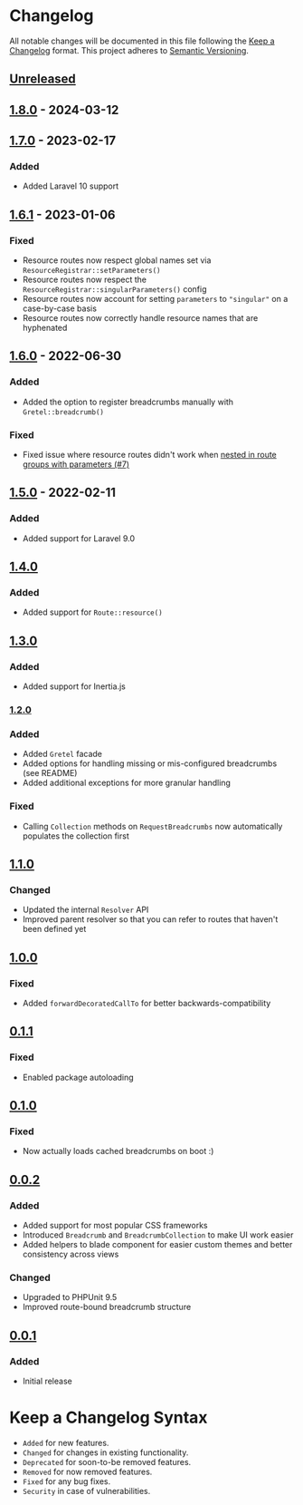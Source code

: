 # Changelog

All notable changes will be documented in this file following the [Keep a Changelog](https://keepachangelog.com/en/1.0.0/) 
format. This project adheres to [Semantic Versioning](https://semver.org/spec/v2.0.0.html).

## [Unreleased]

## [1.8.0] - 2024-03-12

## [1.7.0] - 2023-02-17

### Added

-   Added Laravel 10 support

## [1.6.1] - 2023-01-06

### Fixed

-   Resource routes now respect global names set via `ResourceRegistrar::setParameters()`
-   Resource routes now respect the `ResourceRegistrar::singularParameters()` config
-   Resource routes now account for setting `parameters` to `"singular"` on a case-by-case basis
-   Resource routes now correctly handle resource names that are hyphenated

## [1.6.0] - 2022-06-30

### Added

-   Added the option to register breadcrumbs manually with `Gretel::breadcrumb()`

### Fixed

-   Fixed issue where resource routes didn't work when [nested in route groups with parameters (#7)](https://github.com/glhd/gretel/issues/7)

## [1.5.0] - 2022-02-11

### Added

-   Added support for Laravel 9.0

## [1.4.0]

### Added

-   Added support for `Route::resource()`

## [1.3.0]

### Added

-   Added support for Inertia.js

### [1.2.0]

### Added

-   Added `Gretel` facade
-   Added options for handling missing or mis-configured breadcrumbs (see README)
-   Added additional exceptions for more granular handling

### Fixed

-   Calling `Collection` methods on `RequestBreadcrumbs` now automatically populates the collection first

## [1.1.0]

### Changed

-   Updated the internal `Resolver` API
-   Improved parent resolver so that you can refer to routes that haven't been defined yet

## [1.0.0]

### Fixed

-   Added `forwardDecoratedCallTo` for better backwards-compatibility

## [0.1.1]

### Fixed

-   Enabled package autoloading

## [0.1.0]

### Fixed

-   Now actually loads cached breadcrumbs on boot :)

## [0.0.2]

### Added

-   Added support for most popular CSS frameworks
-   Introduced `Breadcrumb` and `BreadcrumbCollection` to make UI work easier
-   Added helpers to blade component for easier custom themes and better consistency across views

### Changed

-   Upgraded to PHPUnit 9.5
-   Improved route-bound breadcrumb structure

## [0.0.1]

### Added

-   Initial release

# Keep a Changelog Syntax

-   `Added` for new features.
-   `Changed` for changes in existing functionality.
-   `Deprecated` for soon-to-be removed features.
-   `Removed` for now removed features.
-   `Fixed` for any bug fixes. 
-   `Security` in case of vulnerabilities.

[Unreleased]: https://github.com/glhd/gretel/compare/1.8.0...HEAD

[1.8.0]: https://github.com/glhd/gretel/compare/1.7.0...1.8.0

[1.7.0]: https://github.com/glhd/gretel/compare/1.6.1...1.7.0

[1.6.1]: https://github.com/glhd/gretel/compare/1.6.0...1.6.1

[1.6.0]: https://github.com/glhd/gretel/compare/1.5.0...1.6.0

[1.5.0]: https://github.com/glhd/gretel/compare/1.4.0...1.5.0

[1.4.0]: https://github.com/glhd/gretel/compare/1.3.0...1.4.0

[1.3.0]: https://github.com/glhd/gretel/compare/1.2.0...1.3.0

[1.2.0]: https://github.com/glhd/gretel/compare/1.1.0...1.2.0

[1.1.0]: https://github.com/glhd/gretel/compare/1.0.0...1.1.0

[1.0.0]: https://github.com/glhd/gretel/compare/0.1.1...1.0.0

[0.1.1]: https://github.com/glhd/gretel/compare/0.1.0...0.1.1

[0.1.0]: https://github.com/glhd/gretel/compare/0.0.2...0.1.0

[0.0.2]: https://github.com/glhd/gretel/compare/0.0.1...0.0.2

[0.0.1]: https://github.com/glhd/gretel/releases/tag/0.0.1
